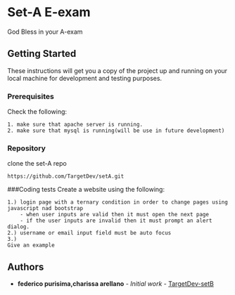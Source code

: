 # Set-A E-exam
God Bless in your A-exam

## Getting Started

These instructions will get you a copy of the project up and running on your local machine for development and testing purposes.

### Prerequisites
Check the following:

```
1. make sure that apache server is running.
2. make sure that mysql is running(will be use in future development)
```

### Repository

clone the set-A repo

```
https://github.com/TargetDev/setA.git
```

###Coding tests
Create a website using the following:
```
1.) login page with a ternary condition in order to change pages using javascript nad bootstrap
	- when user inputs are valid then it must open the next page
	- if the user inputs are invalid then it must prompt an alert dialog.
2.) username or email input field must be auto focus
3.) 
Give an example
```
## Authors

* **federico purisima,charissa arellano** - *Initial work* - [TargetDev-setB](https://github.com/TargetDev/setA.git)
